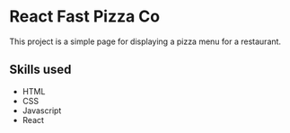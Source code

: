 # React Fast Pizza Co

This project is a simple page for displaying a pizza menu for a restaurant.

## Skills used

- HTML
- CSS
- Javascript
- React
